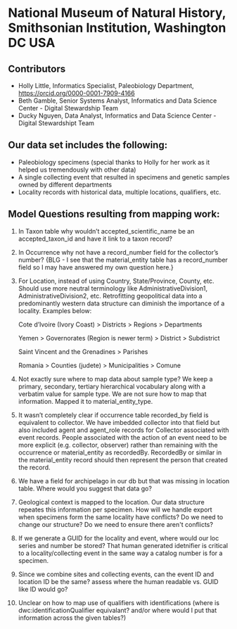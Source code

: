# National Museum of Natural History, Smithsonian Institution, Washington DC USA

## Contributors
   - Holly Little, Informatics Specialist, Paleobiology Department, https://orcid.org/0000-0001-7909-4166
   - Beth Gamble, Senior Systems Analyst, Informatics and Data Science Center - Digital Stewardship Team
   - Ducky Nguyen, Data Analyst, Informatics and Data Science Center - Digital Stewardshipt Team
  
## Our data set includes the following:
   -	Paleobiology specimens (special thanks to Holly for her work as it helped us tremendously with other data)
   -	A single collecting event that resulted in specimens and genetic samples owned by different departments
   -	Locality records with historical data, multiple locations, qualifiers, etc.

## Model Questions resulting from mapping work: 

1. In Taxon table why wouldn’t accepted_scientific_name be an accepted_taxon_id and have it link to a taxon record? 

2. In Occurrence why not have a record_number field for the collector’s number? {BLG - I see that the material_entity table has a record_number field so I may have answered my own question here.}

3.  For Location, instead of using Country, State/Province, County, etc. Should use more neutral terminology like AdministrativeDivision1, AdministrativeDivision2, etc. Retrofitting geopolitical data into a predominantly western data structure can diminish the importance of a locality. Examples below: 

 
    Cote d’Ivoire (Ivory Coast) > Districts > Regions > Departments  

    Yemen > Governorates (Region is newer term) > District > Subdistrict 

    Saint Vincent and the Grenadines > Parishes  

    Romania > Counties (judete) > Municipalities > Comune   


4. Not exactly sure where to map data about sample type? We keep a primary, secondary, tertiary hierarchical vocabulary along with a verbatim value for sample type.  We are not sure how to map that information.  Mapped it to material_entity_type. 

5.  It wasn’t completely clear if occurrence table recorded_by field is equivalent to collector.  We have imbedded collector into that field but also included agent and agent_role records for Collector associated with event records. People associated with the action of an event need to be more explicit (e.g. collector, observer) rather than remaining with the occurrence or material_entity as recordedBy. RecordedBy or similar in the material_entity record should then represent the person that created the record. 

6.  We have a field for archipelago in our db but that was missing in location table.  Where would you suggest that data go?

7.  Geological context is mapped to the location. Our data structure repeates this information per specimen. How will we handle export when specimens form the same locality have conflicts? Do we need to change our structure? Do we need to ensure there aren't conflicts?

8.  If we generate a GUID for the locality and event, where would our loc series and number be stored? That human generated idetnifier is critical to a locality/collecting event in the same way a catalog number is for a specimen.

9.  Since we combine sites and collecting events, can the event ID and location ID be the same? assess where the human readable vs. GUID like ID would go?

10.  Unclear on how to map use of qualifiers with identifications (where is dwc:identificationQualifier equivalant? and/or where would I put that information across the given tables?)
    
